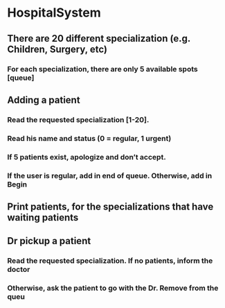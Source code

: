 # HospitalSystem
## There are 20 different specialization (e.g. Children, Surgery, etc)
### For each specialization, there are only 5 available spots [queue]
## Adding a patient
### Read the requested specialization [1-20].
### Read his name and status (0 = regular, 1 urgent)
### If 5 patients exist, apologize and don’t accept.
### If the user is regular, add in end of queue. Otherwise, add in Begin
## Print patients, for the specializations that have waiting patients 
## Dr pickup a patient
### Read the requested specialization. If no patients, inform the doctor
### Otherwise, ask the patient to go with the Dr. Remove from the queu
